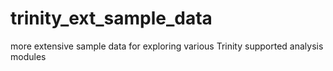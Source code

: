 # trinity_ext_sample_data
more extensive sample data for exploring various Trinity supported analysis modules
